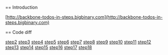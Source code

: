 == Introduction

 [http://backbone-todos-in-steps.bigbinary.com](http://backbone-todos-in-steps.bigbinary.com)

== Code diff

[step2](https://github.com/neerajdotname/backbone-todos-in-steps/compare/step1...step2)
[step3](https://github.com/neerajdotname/backbone-todos-in-steps/compare/step2...step3)
[step4](https://github.com/neerajdotname/backbone-todos-in-steps/compare/step3...step4)
[step5](https://github.com/neerajdotname/backbone-todos-in-steps/compare/step4...step5)
[step6](https://github.com/neerajdotname/backbone-todos-in-steps/compare/step5...step6)
[step7](https://github.com/neerajdotname/backbone-todos-in-steps/compare/step6...step7)
[step8](https://github.com/neerajdotname/backbone-todos-in-steps/compare/step7...step8)
[step9](https://github.com/neerajdotname/backbone-todos-in-steps/compare/step8...step9)
[step10](https://github.com/neerajdotname/backbone-todos-in-steps/compare/step9...step10)
[step11](https://github.com/neerajdotname/backbone-todos-in-steps/compare/step10...step11)
[step12](https://github.com/neerajdotname/backbone-todos-in-steps/compare/step11...step12)
[step13](https://github.com/neerajdotname/backbone-todos-in-steps/compare/step12...step13)
[step14](https://github.com/neerajdotname/backbone-todos-in-steps/compare/step13...step14)
[step15](https://github.com/neerajdotname/backbone-todos-in-steps/compare/step14...step15)
[step16](https://github.com/neerajdotname/backbone-todos-in-steps/compare/step15...step16)
[step17](https://github.com/neerajdotname/backbone-todos-in-steps/compare/step16...step17)
[step18](https://github.com/neerajdotname/backbone-todos-in-steps/compare/step17...step18)
